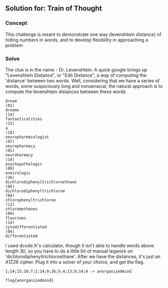 ## Solution for: Train of Thought

### Concept

This challenge is meant to demonstrate one way (levenshtein distance) of hiding numbers in words, and to develop flexibility in approaching a problem

### Solve

The clue is in the name - Dr. Levenshtein. A quick google brings up "Levenshtein Distance", or "Edit Distance", a way of computing the 'distance' between two words. Well, considering that we have a series of words, some suspiciously long and nonsensical, the natural approach is to compute the levenshtein distances between these words

```
dream
(01)
dreams
(14)
fantasticalities
(15)
a
(18)
neuropharmacologist
(07)
neuropharmacy
(01)
neuroharmacy
(14)
psychopathologic
(09)
oneirologic
(26)
dichlorodiphenyltrichloroethane
(05)
dichlorodiphenyltrichloroe
(04)
chlorophenyltrichloroe
(13)
chloromethanes
(09)
fluorines
(14)
cytodifferentiated
(04)
differentiated
```

I used dcode.fr's calculator, though it isn't able to handle words above length 30, so you have to do a little bit of manual legwork on 'dichlorodiphenyltrichloroethane'. After we have the distances, it's just an A1Z26 cipher. Plug it into a solver of your choice, and get the flag.

```
1;14;15;18;7;1;14;9;26;5;4;13;9;14;4 -> anorganizedmind
```

`flag{anorganizedmind}`

